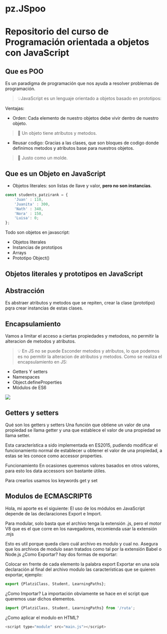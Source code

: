 # pz.JSpoo
# Repositorio del curso de Programación orientada a objetos con JavaScript

## Que es POO
Es un paradigma de programación que nos ayuda a resolver problemas de programación.
>💡JavaScript es un lenguaje orientado a objetos basado en prototipos:

Ventajas:
* Orden: Cada elemento de nuestro objetos debe vivir dentro de nuestro objeto.
> 🚀 Un objeto tiene atributos y metodos.

* Reusar codigo: Gracias a las clases, que son bloques de codigo donde definimos metodos y atributos base para nuestros objetos.
> 🚀 Justo como un molde.

## Que es un Objeto en JavaScript

* Objetos literales: son listas de llave y valor, **pero no son instancias**.

```javascript
const students_patzirank = {
    'Juan' : 110,
    'Juanita' : 300,
    'Nath' : 340,
    'Nora' : 150,
    'Luisa': 0; 
};
```
Todo son objetos en javascript:
* Objetos literales
* Instancias de prototipos
* Arrays
* Prototipo Object()

## Objetos literales y prototipos en JavaScript

## Abstracción

Es abstraer atributos y metodos que se repiten, crear la clase (prototipo) pqra crear instancias de estas clases.

## Encapsulamiento

Vamos a limitar el acceso a ciertas propiedades y metodoss, no permitir la alteracion de metodos y atributos.

> 💡 En JS no se puede Esconder metodos y atributos, lo que podemos es no permitir la alteracion de atributos y metodos. 
Como se realiza el encapsulamiento en JS:
* Getters Y setters
* Namespaces
* Object.defineProperties
* Módulos de ES6

<img src="https://static.platzi.com/media/user_upload/encapsulamiento-d05ab20d-4ea2-4a0d-8b69-0f9f80429042.jpg"/>

## Getters y setters
Qué son los getters y setters
Una función que obtiene un valor de una propiedad se llama getter y una que establece el valor de una propiedad se llama setter.

Esta característica a sido implementada en ES2015, pudiendo modificar el funcionamiento normal de establecer u obtener el valor de una propiedad, a estas se les conoce como accessor properties.

Funcionamiento
En ocasiones queremos valores basados en otros valores, para esto los data accessors son bastante útiles.

Para crearlos usamos los keywords get y set

## Modulos de ECMASCRIPT6
Hola, mi aporte es el siguiente:
El uso de los módulos en JavaScript depende de las declaraciones Export e Import.

Para modular, solo basta que el archivo tenga la extensión .js, pero el motor V8 que es el que corre en los navegadores, recomienda usar la extensión .mjs

Esto es util porque queda claro cuál archivo es modulo y cual no.
Asegura que los archivos de modulo sean tratados como tal por la extensión Babel o Node.js
¿Como Exportar?
hay dos formas de exportar:

Colocar en frente de cada elemento la palabra export
Exportar en una sola declaración al final del archivo modulo las características que se quieren exportar, ejemplo:
```javascript
export {PlatziClass, Student, LearningPaths};
```
¿Como Importar?
La importación obviamente se hace en el script que queremos usar dichos elementos.

```javascript
import {PlatziClass, Student, LearningPaths} from '/ruta';
```
¿Como aplicar el modulo en HTML?

```javascript
<script type="module" src="main.js"></script>
```